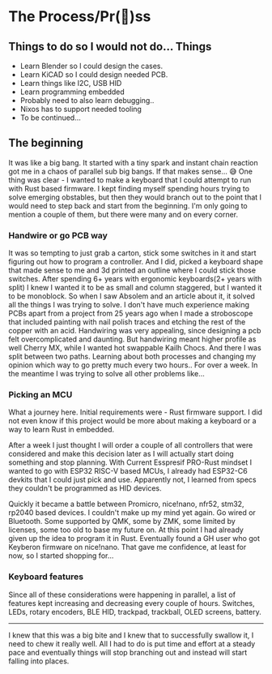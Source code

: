 # The Process/Pr(👹)ss

## Things to do so I would not do... Things

- Learn Blender so I could design the cases.
- Learn KiCAD so I could design needed PCB.
- Learn things like I2C, USB HID
- Learn programming embedded
- Probably need to also learn debugging..
- Nixos has to support needed tooling
- To be continued...

## The beginning

It was like a big bang. It started with a tiny spark and instant chain reaction got me in a chaos of parallel sub big bangs. If that makes sense... 😅
One thing was clear - I wanted to make a keyboard that I could attempt to run with Rust based firmware.
I kept finding myself spending hours trying to solve emerging obstables, but then they would branch out to the point that I would need to step back and start from the beginning.
I'm only going to mention a couple of them, but there were many and on every corner.

### Handwire or go PCB way

It was so tempting to just grab a carton, stick some switches in it and start figuring out how to program a controller.
And I did, picked a keyboard shape that made sense to me and 3d printed an outline where I could stick those switches. After spending 6+ years with ergonomic keyboards(2+ years with split) I knew I wanted it to be as small and column staggered, but I wanted it to be monoblock. So when I saw Absolem and an article about it, it solved all the things I was trying to solve. I don't have much experience making PCBs apart from a project from 25 years ago when I made a stroboscope that included painting with nail polish traces and etching the rest of the copper with an acid. Handwiring was very appealing, since designing a pcb felt overcomplicated and daunting. But handwiring meant higher profile as well Cherry MX, while I wanted hot swappable Kailh Chocs. And there I was split between two paths. Learning about both processes and changing my opinion which way to go pretty much every two hours.. For over a week. In the meantime I was trying to solve all other problems like...

### Picking an MCU

What a journey here. Initial requirements were - Rust firmware support. I did not even know if this project would be more about making a keyboard or a way to learn Rust in embedded.

After a week I just thought I will order a couple of all controllers that were considered and make this decision later as I will actually start doing something and stop planning.
With Current Esspresif PRO-Rust mindset I wanted to go with ESP32 RISC-V based MCUs, I already had ESP32-C6 devkits that I could just pick and use. Apparently not, I learned from specs they couldn't be programmed as HID devices.

Quickly it became a battle between Promicro, nice!nano, nfr52, stm32, rp2040 based devices. I couldn't make up my mind yet again. Go wired or Bluetooth. Some supported by QMK, some by ZMK, some limited by licenses, some too old to base my future on. At this point I had already given up the idea to program it in Rust. Eventually found a GH user who got Keyberon firmware on nice!nano. That gave me confidence, at least for now, so I started shopping for...

### Keyboard features

Since all of these considerations were happening in parallel, a list of features kept increasing and decreasing every couple of hours. Switches, LEDs, rotary encoders, BLE HID, trackpad, trackball, OLED screens, battery.

____

I knew that this was a big bite and I knew that to successfully swallow it, I need to chew it really well. All I had to do is put time and effort at a steady pace and eventually things will stop branching out and instead will start falling into places.
